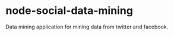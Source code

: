 node-social-data-mining
=======================

Data mining application for mining data from twitter and facebook.